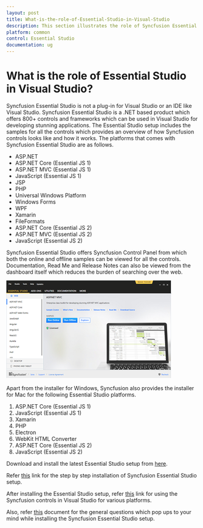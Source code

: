 ```yaml
---
layout: post
title: What-is-the-role-of-Essential-Studio-in-Visual-Studio
description: This section illustrates the role of Syncfusion Essential Studio in Visual Studio and its difference from Visual Studio
platform: common
control: Essential Studio
documentation: ug
---
```


# What is the role of Essential Studio in Visual Studio?

Syncfusion Essential Studio is not a plug-in for Visual Studio or an IDE like Visual Studio. Syncfusion Essential Studio is a .NET based product which offers 800+ controls and frameworks which can be used in Visual Studio for developing stunning applications. The Essential Studio setup includes the samples for all the controls which provides an overview of how Syncfusion controls looks like and how it works. The platforms that comes with Syncfusion Essential Studio are as follows.

* ASP.NET 
* ASP.NET Core (Essential JS 1)
* ASP.NET MVC (Essential JS 1)
* JavaScript (Essential JS 1)
* JSP
* PHP
* Universal Windows Platform
* Windows Forms 
* WPF
* Xamarin
* FileFormats
* ASP.NET Core (Essential JS 2)
* ASP.NET MVC (Essential JS 2)
* JavaScript (Essential JS 2)

Syncfusion Essential Studio offers Syncfusion Control Panel from which both the online and offline samples can be viewed for all the controls. Documentation, Read Me and Release Notes can also be viewed from the dashboard itself which reduces the burden of searching over the web.  

![Syncfusion Control Panel](WPF_images/Dashboard_img1.png)

Apart from the installer for Windows, Syncfusion also provides the installer for Mac for the following Essential Studio platforms.

1. ASP.NET Core (Essential JS 1)
2. JavaScript (Essential JS 1)
3. Xamarin
4. PHP
5. Electron
6. WebKit HTML Converter
7. ASP.NET Core (Essential JS 2)
8. JavaScript (Essential JS 2)

Download and install the latest Essential Studio setup from [here](https://www.syncfusion.com/downloads/latest-version).

Refer [this](https://help.syncfusion.com/common/essential-studio/installation/install-using-the-offline-installer#step-by-step-installation) link for the step by step installation of Syncfusion Essential Studio setup. 

After installing the Essential Studio setup, refer [this](https://help.syncfusion.com/) link for using the Syncfusion controls in Visual Studio for various platforms.  

Also, refer [this](http://www.syncfusion.com/downloads/support/directtrac/185893/ze/Essential_Studio_WhitePaper-1896020245) document for the general questions which pop ups to your mind while installing the Syncfusion Essential Studio setup.

